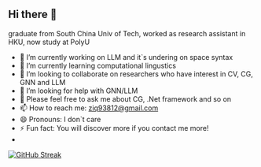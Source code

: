 ## Hi there 👋
graduate from South China Univ of Tech, worked as research assistant in HKU, now study at PolyU
- 🔭 I’m currently working on LLM and it`s undering on space syntax
- 🌱 I’m currently learning computational lingustics
- 👯 I’m looking to collaborate on researchers who have interest in CV, CG, GNN and LLM
- 🤔 I’m looking for help with GNN/LLM
- 💬 Please feel free to ask me about CG, .Net framework and so on
- 📫 How to reach me: ziq93812@gmail.com
- 😄 Pronouns: I don`t care
- ⚡ Fun fact: You will discover more if you contact me more!
- 
[![GitHub Streak](https://streak-stats.demolab.com/?user=DenverCoder1)](https://git.io/streak-stats)
